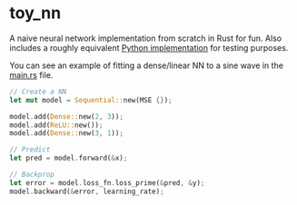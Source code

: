 # toy_nn

A naive neural network implementation from scratch in Rust for fun. Also includes a roughly equivalent [Python implementation](https://github.com/JGynther/toy_nn/blob/main/python_test/main.py) for testing purposes.

You can see an example of fitting a dense/linear NN to a sine wave in the [main.rs](https://github.com/JGynther/toy_nn/blob/main/src/main.rs) file.

```rust
// Create a NN
let mut model = Sequential::new(MSE {});

model.add(Dense::new(2, 3));
model.add(ReLU::new());
model.add(Dense::new(3, 1));
```

```rust
// Predict
let pred = model.forward(&x);

// Backprop
let error = model.loss_fn.loss_prime(&pred, &y);
model.backward(&error, learning_rate);
```
